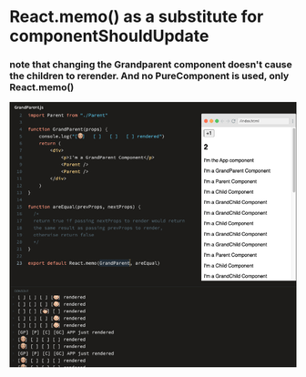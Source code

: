 # React.memo() as a substitute for componentShouldUpdate

### note that changing the Grandparent component doesn't cause the children to rerender. And no PureComponent is used, only React.memo()

![](./start.png)

